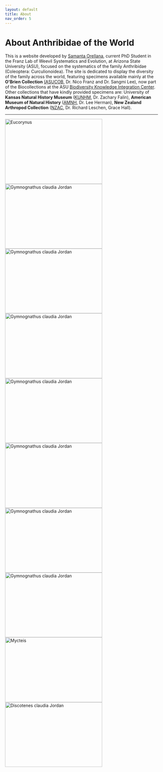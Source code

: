 ```yaml
---
layout: default
title: About
nav_order: 5
---
```


# About Anthribidae of the World

This is a website developed by [Samanta Orellana](https://isearch.asu.edu/profile/3433157), current PhD Student in the Franz Lab of Weevil Systematics and Evolution, at Arizona State University (ASU), focused on the systematics of the family Anthribidae (Coleoptera: Curculionoidea). The site is dedicated to display the diversity of the family across the world, featuring specimens available mainly at the **O'Brien Collection** [(ASUCOB,](https://serv.biokic.asu.edu/ecdysis/collections/misc/collprofiles.php?collid=2) Dr. Nico Franz and Dr. Sangmi Lee), now part of the Biocollections at the ASU [Biodiversity Knowledge Integration Center](https://biokic.asu.edu/). Other collections that have kindly provided specimens are: University of **Kansas Natural History Museum** ([KUNHM](https://biodiversity.ku.edu/entomology/collection), Dr. Zachary Falin), **American Museum of Natural History** ([AMNH](https://www.amnh.org/research/invertebrate-zoology/collections), Dr. Lee Herman), **New Zealand Arthropod Collection** ([NZAC](https://www.landcareresearch.co.nz/tools-and-resources/collections/new-zealand-arthropod-collection-nzac/), Dr. Richard Leschen, Grace Hall).

---

<img src="https://serv.biokic.asu.edu/imglib/ecdysis/ASU_ASUCOB/ASUCOB0015/ASUCOB0015302_lateral_edited_1617656844.jpg" alt="Eucorynus" width="320" height="213.4"> <img src="https://serv.biokic.asu.edu/imglib/ecdysis/ASU_ASUCOB/ASUCOB0015/ASUCOB0015336_lateral_edited_1611088870.jpg" alt="Gymnognathus claudia Jordan" width="320" height="213.4"> <img src="https://serv.biokic.asu.edu/imglib/ecdysis/ASU_ASUCOB/ASUCOB0015/ASUCOB0015263_lateral_edited_1612974176.jpg" alt="Gymnognathus claudia Jordan" width="320" height="213.4"> <img src="https://serv.biokic.asu.edu/imglib/ecdysis/ASU_ASUCOB/ASUCOB0015/ASUCOB0015371_lateral_edited_1618628751.jpg" alt="Gymnognathus claudia Jordan" width="320" height="213.4"> <img src="https://serv.biokic.asu.edu/imglib/ecdysis/ASU_ASUCOB/ASUCOB0014/ASUCOB0014482_lateral_edited_1627430202.jpg" alt="Gymnognathus claudia Jordan" width="320" height="213.4"> <img src="https://serv.biokic.asu.edu/imglib/ecdysis/ASU_ASUCOB/ASUCOB0015/ASUCOB0015372_lateral_edited_1618417558.jpg" alt="Gymnognathus claudia Jordan" width="320" height="213.4"> <img src="https://serv.biokic.asu.edu/imglib/ecdysis/ASU_ASUCOB/ASUCOB0015/ASUCOB0015427_lateral_edited_1612548382.jpg" alt="Gymnognathus claudia Jordan" width="320" height="213.4"> <img src="https://serv.biokic.asu.edu/imglib/ecdysis/ASU_ASUCOB/ASUCOB0015/ASUCOB0015292_lateral_edited_1609357262.jpg" alt="Gymnognathus claudia Jordan" width="320" height="213.4"> <img src="https://serv.biokic.asu.edu/imglib/ecdysis/ASU_ASUCOB/ASUCOB0015/ASUCOB0015327_lateral_edited_1619129450.jpg" alt="Mycteis" width="320" height="213.4"> <img src="https://serv.biokic.asu.edu/imglib/ecdysis/ASU_ASUCOB/ASUCOB0014/ASUCOB0014210_lateral_edited_1629252381.jpg" alt="Discotenes claudia Jordan" width="320" height="213.4">
